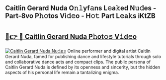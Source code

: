 ## Caitlin Gerard Nuda O𝚗𝚕yf𝚊ns L𝚎a𝚔ed N𝚞𝚍es - Part-8vo P𝚑𝚘tos Vi𝚍𝚎o - H𝚘𝚝 Part L𝚎a𝚔s iKtZB

# <h2><a href="http://kf4snt.oniu.top/?m=Caitlin+Gerard+Nuda">🔗👉 🔴 Caitlin Gerard Nuda P𝚑ot𝚘𝚜 V𝚒d𝚎o</a></h2>

[![Caitlin Gerard Nuda Nu𝚍e𝚜](https://i.imgur.com/0qMVB7G.gif)](http://kf4snt.oniu.top/?m=Caitlin+Gerard+Nuda)
Online performer and digital artist Caitlin Gerard Nuda, famed for publishing dance and lifestyle tutorials through solo and collaborative dance acts and compact clips. The public persona of Caitlin Gerard Nuda is defined by its openness and sincerity, but the hidden aspects of his personal life remain a tantalizing enigma.  
